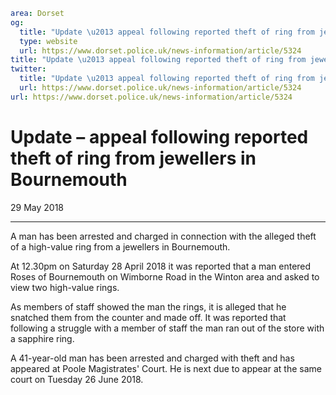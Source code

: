 ```yaml
area: Dorset
og:
  title: "Update \u2013 appeal following reported theft of ring from jewellers in Bournemouth"
  type: website
  url: https://www.dorset.police.uk/news-information/article/5324
title: "Update \u2013 appeal following reported theft of ring from jewellers in Bournemouth |"
twitter:
  title: "Update \u2013 appeal following reported theft of ring from jewellers in Bournemouth"
  url: https://www.dorset.police.uk/news-information/article/5324
url: https://www.dorset.police.uk/news-information/article/5324
```

# Update – appeal following reported theft of ring from jewellers in Bournemouth

29 May 2018

* * *

A man has been arrested and charged in connection with the alleged theft of a high-value ring from a jewellers in Bournemouth.

At 12.30pm on Saturday 28 April 2018 it was reported that a man entered Roses of Bournemouth on Wimborne Road in the Winton area and asked to view two high-value rings.

As members of staff showed the man the rings, it is alleged that he snatched them from the counter and made off. It was reported that following a struggle with a member of staff the man ran out of the store with a sapphire ring.

A 41-year-old man has been arrested and charged with theft and has appeared at Poole Magistrates' Court. He is next due to appear at the same court on Tuesday 26 June 2018.
